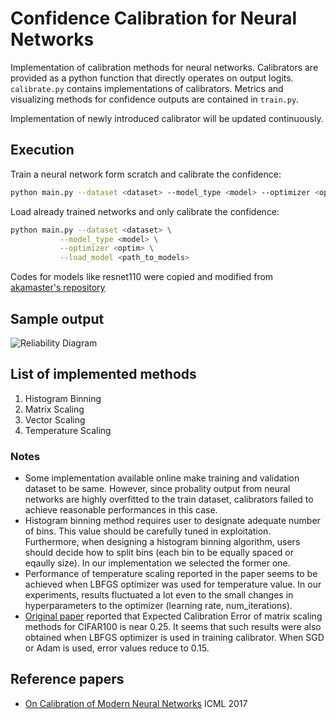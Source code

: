 # Confidence Calibration for Neural Networks
Implementation of calibration methods for neural networks. Calibrators are provided as a python function that directly operates on output logits. `calibrate.py` contains implementations of calibrators. Metrics and visualizing methods for confidence outputs are contained in `train.py`.

Implementation of newly introduced calibrator will be updated continuously. 

## Execution
Train a neural network form scratch and calibrate the confidence: 
```bash
python main.py --dataset <dataset> --model_type <model> --optimizer <optim>
```

Load already trained networks and only calibrate the confidence:
```bash
python main.py --dataset <dataset> \
	       --model_type <model> \
	       --optimizer <optim> \
	       --load_model <path_to_models> 
```

Codes for models like resnet110 were copied and modified from [akamaster's repository](https://github.com/akamaster/pytorch_resnet_cifar10)

## Sample output
![Reliability Diagram](https://user-images.githubusercontent.com/12118444/76838084-04d9c900-6877-11ea-8d0f-97e22461a421.png)


## List of implemented methods
1. Histogram Binning
2. Matrix Scaling
3. Vector Scaling
4. Temperature Scaling

### Notes
- Some implementation available online make training and validation dataset to be same. However, since probality output from neural networks are highly overfitted to the train dataset, calibrators failed to achieve reasonable performances in this case.
- Histogram binning method requires user to designate adequate number of bins. This value should be carefully tuned in exploitation. Furthermore, when designing a histogram binning algorithm, users should decide how to split bins (each bin to be equally spaced or eqaully size). In our implementation we selected the former one.
- Performance of temperature scaling reported in the paper seems to be achieved when LBFGS optimizer was used for temperature value. In our experiments, results fluctuated a lot even to the small changes in hyperparameters to the optimizer (learning rate, num_iterations).
- [Original paper](https://arxiv.org/abs/1706.04599) reported that Expected Calibration Error of matrix scaling methods for CIFAR100 is near 0.25. It seems that such results were also obtained when LBFGS optimizer is used in training calibrator. When SGD or Adam is used, error values reduce to 0.15. 

## Reference papers
- [On Calibration of Modern Neural Networks](https://arxiv.org/abs/1706.04599) ICML 2017
